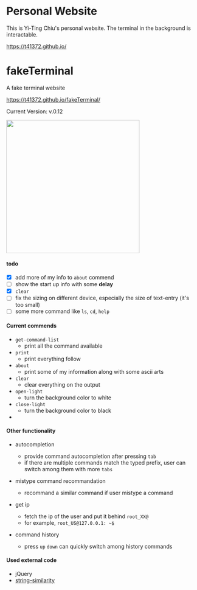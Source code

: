 # Personal Website

This is Yi-Ting Chiu's personal website.
The terminal in the background is interactable.

https://t41372.github.io/













# fakeTerminal
A fake terminal website

https://t41372.github.io/fakeTerminal/

Current Version: v.0.12

<img src="https://user-images.githubusercontent.com/36402030/146664363-bf55a0a0-5eb7-4166-945e-ceef26b33297.png" height="350rem" width="350rem">


#### todo 

- [x] add more of my info to `about` commend
- [ ] show the start up info with some **delay**
- [x] `clear`
- [ ] fix the sizing on different device, especially the size of text-entry (it's too small)
- [ ] some more command like `ls`, `cd`, `help`

#### Current commends

- `get-command-list`
  - print all the command available
- `print`
  - print everything follow
- `about`
  - print some of my information along with some ascii arts
- `clear`
  - clear everything on the output
- `open-light`
  - turn the background color to white
- `close-light`
  - turn the background color to black
- 

#### Other functionality

- autocompletion
  - provide command autocompletion after pressing `tab`
  - if there are multiple commands match the typed prefix, user can switch among them with more `tabs`

- mistype command recommandation
  - recommand a similar command if user mistype a command

- get ip
  - fetch the ip of the user and put it behind `root_XX@`
  - for example, `root_US@127.0.0.1: ~$`

- command history
  - press `up` `down` can quickly switch among history commands


#### Used external code
- jQuery
- [string-similarity](https://www.npmjs.com/package/string-similarity)

